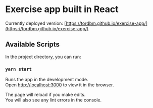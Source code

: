 # Exercise app built in React

Currently deployed version: [https://tordbm.github.io/exercise-app/](https://tordbm.github.io/exercise-app/)

## Available Scripts

In the project directory, you can run:

### `yarn start`

Runs the app in the development mode.\
Open [http://localhost:3000](http://localhost:3000) to view it in the browser.

The page will reload if you make edits.\
You will also see any lint errors in the console.
